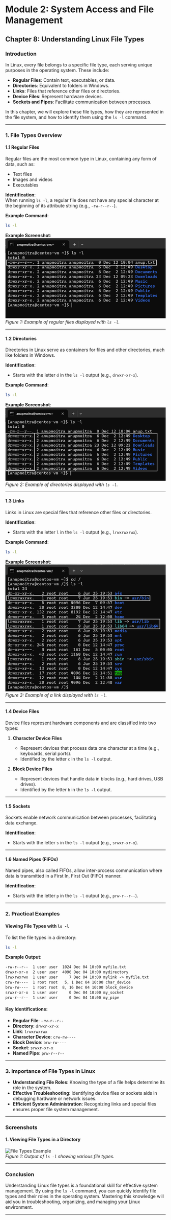 # **Module 2: System Access and File Management**  

## **Chapter 8: Understanding Linux File Types**  

### **Introduction**  
In Linux, every file belongs to a specific file type, each serving unique purposes in the operating system. These include:  
- **Regular Files**: Contain text, executables, or data.  
- **Directories**: Equivalent to folders in Windows.  
- **Links**: Files that reference other files or directories.  
- **Device Files**: Represent hardware devices.  
- **Sockets and Pipes**: Facilitate communication between processes.  

In this chapter, we will explore these file types, how they are represented in the file system, and how to identify them using the `ls -l` command.  

---

### **1. File Types Overview**  

#### **1.1 Regular Files**  
Regular files are the most common type in Linux, containing any form of data, such as:  
- Text files  
- Images and videos  
- Executables  

**Identification**:  
When running `ls -l`, a regular file does not have any special character at the beginning of its attribute string (e.g., `-rw-r--r--`).  

**Example Command**:  
```bash
ls -l
```  

**Example Screenshot**:  
![Regular File Example](screenshots/01-regular-file-example.png)  
*Figure 1: Example of regular files displayed with `ls -l`.* 

---

#### **1.2 Directories**  
Directories in Linux serve as containers for files and other directories, much like folders in Windows.  

**Identification**:  
- Starts with the letter `d` in the `ls -l` output (e.g., `drwxr-xr-x`).  

**Example Command**:  
```bash
ls -l
```  

**Example Screenshot**:  
![Directory Example](screenshots/02-directory-example-ls.png)  
*Figure 2: Example of directories displayed with `ls -l`.*  

---

#### **1.3 Links**  
Links in Linux are special files that reference other files or directories.  

**Identification**:  
- Starts with the letter `l` in the `ls -l` output (e.g., `lrwxrwxrwx`).  

**Example Command**:  
```bash
ls -l
```  

**Example Screenshot**:  
![Links Example](screenshots/03-links-example.png)  
*Figure 3: Example of a link displayed with `ls -l`.*  

---

#### **1.4 Device Files**  
Device files represent hardware components and are classified into two types:  

1. **Character Device Files**  
   - Represent devices that process data one character at a time (e.g., keyboards, serial ports).  
   - Identified by the letter `c` in the `ls -l` output.  

2. **Block Device Files**  
   - Represent devices that handle data in blocks (e.g., hard drives, USB drives).  
   - Identified by the letter `b` in the `ls -l` output.  

---

#### **1.5 Sockets**  
Sockets enable network communication between processes, facilitating data exchange.  

**Identification**:  
- Starts with the letter `s` in the `ls -l` output (e.g., `srwxr-xr-x`).  

---

#### **1.6 Named Pipes (FIFOs)**  
Named pipes, also called FIFOs, allow inter-process communication where data is transmitted in a First In, First Out (FIFO) manner.  

**Identification**:  
- Starts with the letter `p` in the `ls -l` output (e.g., `prw-r--r--`).  

---

### **2. Practical Examples**  

#### **Viewing File Types with `ls -l`**  
To list the file types in a directory:  

```bash
ls -l
```  

**Example Output**:  
```
-rw-r--r--  1 user user  1024 Dec 04 10:00 myfile.txt  
drwxr-xr-x  2 user user  4096 Dec 04 10:00 mydirectory  
lrwxrwxrwx  1 user user     7 Dec 04 10:00 mylink -> myfile.txt  
crw-rw----  1 root root   5, 1 Dec 04 10:00 char_device  
brw-rw----  1 root root  8, 16 Dec 04 10:00 block_device  
srwxr-xr-x  1 user user     0 Dec 04 10:00 my_socket  
prw-r--r--  1 user user     0 Dec 04 10:00 my_pipe  
```  

#### **Key Identifications**:  
- **Regular File**: `-rw-r--r--`  
- **Directory**: `drwxr-xr-x`  
- **Link**: `lrwxrwxrwx`  
- **Character Device**: `crw-rw----`  
- **Block Device**: `brw-rw----`  
- **Socket**: `srwxr-xr-x`  
- **Named Pipe**: `prw-r--r--`  

---

### **3. Importance of File Types in Linux**  
- **Understanding File Roles**: Knowing the type of a file helps determine its role in the system.  
- **Effective Troubleshooting**: Identifying device files or sockets aids in debugging hardware or network issues.  
- **Efficient System Administration**: Recognizing links and special files ensures proper file system management.  

---

### **Screenshots**  

#### **1. Viewing File Types in a Directory**  
![File Types Example](screenshots/08-file-types.png)  
*Figure 1: Output of `ls -l` showing various file types.*  

---

### **Conclusion**  
Understanding Linux file types is a foundational skill for effective system management. By using the `ls -l` command, you can quickly identify file types and their roles in the operating system. Mastering this knowledge will aid you in troubleshooting, organizing, and managing your Linux environment.  

---  
